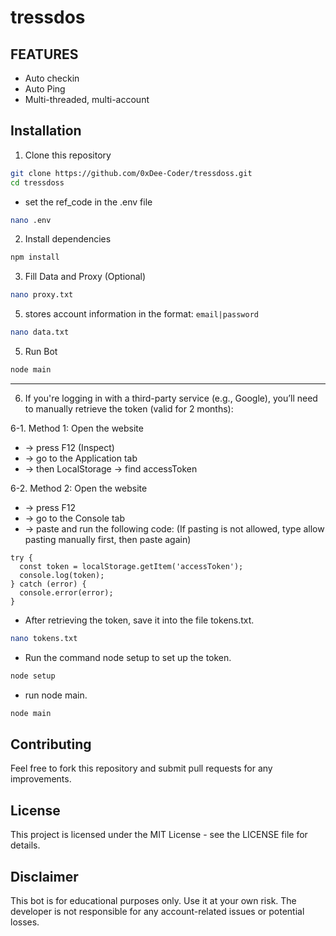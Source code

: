 # tressdos

## FEATURES
- Auto checkin
- Auto Ping
- Multi-threaded, multi-account

## Installation

1. Clone this repository

```bash
git clone https://github.com/0xDee-Coder/tressdoss.git
cd tressdoss
```
- set the ref_code in the .env file
```bash
nano .env
```
2. Install dependencies
```bash
npm install
```
3. Fill Data and Proxy (Optional)

```bash
nano proxy.txt
```
5. stores account information in the format: `email|password`
```bash
nano data.txt
```
5. Run Bot
```bash
node main
```
-----------------------------------------------------------------

6. If you're logging in with a third-party service (e.g., Google), you’ll need to manually retrieve the token (valid for 2 months):

6-1. Method 1: Open the website 
- → press F12 (Inspect) 
- → go to the Application tab 
- → then LocalStorage → find accessToken

6-2. Method 2: Open the website 
- → press F12 
- → go to the Console tab 
- → paste and run the following code:
(If pasting is not allowed, type allow pasting manually first, then paste again)
```
try {
  const token = localStorage.getItem('accessToken');
  console.log(token); 
} catch (error) {
  console.error(error);
}
```
- After retrieving the token, save it into the file tokens.txt.
```bash
nano tokens.txt
```

- Run the command node setup to set up the token.
```bash
node setup
```
- run node main.
```bash
node main
```


## Contributing

Feel free to fork this repository and submit pull requests for any improvements.

## License

This project is licensed under the MIT License - see the LICENSE file for details.

## Disclaimer

This bot is for educational purposes only. Use it at your own risk. The developer is not responsible for any account-related issues or potential losses.
